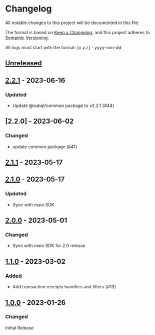 # Changelog
All notable changes to this project will be documented in this file.

The format is based on [Keep a Changelog](https://keepachangelog.com/en/1.0.0/),
and this project adheres to [Semantic Versioning](https://semver.org/spec/v2.0.0.html).

All logs must start with the format: [x.y.z] - yyyy-mm-dd

## [Unreleased]

## [2.2.1] - 2023-06-16
### Updated
- Update @subql/common package to v2.2.1 (#44)

## [2.2.0] - 2023-06-02
### Changed
- update common package (#41)

## [2.1.1] - 2023-05-17

## [2.1.0] - 2023-05-17
### Updated
- Sync with main SDK

## [2.0.0] - 2023-05-01
### Changed
- Sync with main SDK for 2.0 release

## [1.1.0] - 2023-03-02
### Added
- Add transaction receipts handlers and filters (#13)

## [1.0.0] - 2023-01-26
### Changed
Initial Release

[Unreleased]: https://github.com/subquery/subql-near/compare/common-near/2.2.1...HEAD
[2.2.1]: https://github.com/subquery/subql-near/compare/common-near/2.2.0.../common-near/2.2.1
[2.1.1]: https://github.com/subquery/subql-near/compare/common-near/2.1.1.../common-near/2.2.0
[2.1.1]: https://github.com/subquery/subql-near/compare/common-near/2.1.0.../common-near/2.1.1
[2.1.0]: https://github.com/subquery/subql-near/compare/common-near/2.0.0.../common-near/2.1.0
[2.0.0]: https://github.com/subquery/subql-near/compare/common-near/1.1.0.../common-near/2.0.0
[1.1.0]: https://github.com/subquery/subql-near/compare/common-near/1.0.0.../common-near/1.1.0
[1.0.0]: https://github.com/subquery/subql-near/tags/1.0.0
